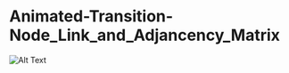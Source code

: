 # Animated-Transition-Node_Link_and_Adjancency_Matrix

![Alt Text](https://media.giphy.com/media/v1.Y2lkPTc5MGI3NjExMmVkNzIxZGY1YTk5MGFkZGJkODk5Y2FjMTIyZmM2NjE5ZmM5MDg4NSZlcD12MV9pbnRlcm5hbF9naWZzX2dpZklkJmN0PWc/baqxFFAs8mZnJtV59d/giphy.gif)
